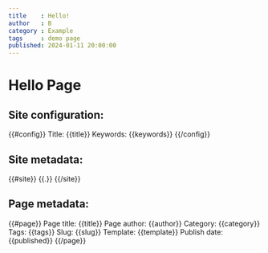 ```yaml
---
title    : Hello!
author   : B
category : Example
tags     : demo page
published: 2024-01-11 20:00:00
---
```


# Hello Page

## Site configuration:

{{#config}}
Title: {{title}}
Keywords: {{keywords}}
{{/config}}

## Site metadata:

{{#site}}
{{.}}
{{/site}}

## Page metadata:

{{#page}}
Page title: {{title}}
Page author: {{author}}
Category: {{category}}
Tags: {{tags}}
Slug: {{slug}}
Template: {{template}}
Publish date: {{published}}
{{/page}}
